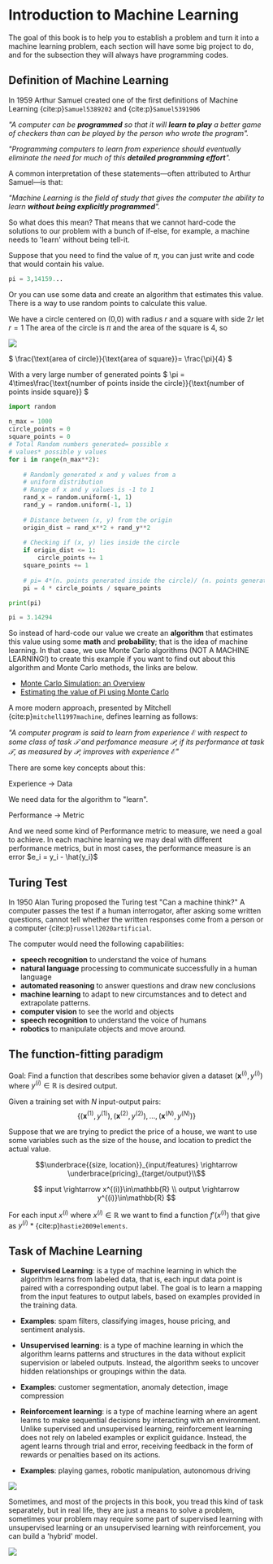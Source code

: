 # Introduction to Machine Learning

The goal of this book is to help you to establish a problem and turn it into a machine learning problem, each section will have some big project to do, and for the subsection they will always have programming codes.

## Definition of Machine Learning

In 1959 Arthur Samuel created one of the first definitions of Machine Learning {cite:p}`Samuel5389202` and {cite:p}`Samuel5391906`

*"A computer can be **programmed** so that it will **learn to play** a better game of checkers than can be played by the person who wrote the program".*

*"Programming computers to learn from experience should eventually eliminate the need for much of this **detailed programming effort**".*

A common interpretation of these statements—often attributed to Arthur Samuel—is that:

*"Machine Learning is the field of study that gives the computer the ability to learn **without being explicitly programmed**".*

So what does this mean? That means that we cannot hard-code the solutions to our problem with a bunch of if-else, for example, a machine needs to 'learn' without being tell-it. 

Suppose that you need to find the value of $\pi$, you can just write and code that would contain his value.

```python
pi = 3,14159...
```

Or you can use some data and create an algorithm that estimates this value. There is a way to use random points to calculate this value.

We have a circle centered on (0,0) with radius $r$ and a square with side $2r$ let $r=1$ The area of the circle is $\pi$ and the area of the square is 4, so

![](./01-basic-concepts/img/monte.png)

$ \frac{\text{area of circle}}{\text{area of square}}= \frac{\pi}{4} $

With a very large number of generated points
$ \pi = 4\times\frac{\text{number of points inside the circle}}{\text{number of points inside square}} $

```python
import random
 
n_max = 1000
circle_points = 0
square_points = 0
# Total Random numbers generated= possible x
# values* possible y values
for i in range(n_max**2):
 
    # Randomly generated x and y values from a
    # uniform distribution
    # Range of x and y values is -1 to 1
    rand_x = random.uniform(-1, 1)
    rand_y = random.uniform(-1, 1)
 
    # Distance between (x, y) from the origin
    origin_dist = rand_x**2 + rand_y**2
 
    # Checking if (x, y) lies inside the circle
    if origin_dist <= 1:
        circle_points += 1
    square_points += 1
 
    # pi= 4*(n. points generated inside the circle)/ (n. points generated inside the square)
    pi = 4 * circle_points / square_points

print(pi)
```

```python
pi = 3.14294
```

So instead of hard-code our value we create an **algorithm** that estimates this value using some **math** and **probability**; that is the idea of machine learning. In that case, we use Monte Carlo algorithms (NOT A MACHINE LEARNING!) to create this example if you want to find out about this algorithm and Monte Carlo methods, the links are below.

* [Monte Carlo Simulation: an Overview](https://www.sciencedirect.com/topics/economics-econometrics-and-finance/monte-carlo-simulation)
* [Estimating the value of Pi using Monte Carlo](https://www.geeksforgeeks.org/estimating-value-pi-using-monte-carlo/)


A more modern approach, presented by Mitchell {cite:p}`mitchell1997machine`, defines learning as follows:

*"A computer program is said to learn from experience $\mathcal{E}$ with respect to some class of task $\mathcal{T}$ and perfomance measure $\mathcal{P}$, if its performance at task $\mathcal{T}$, as measured by $\mathcal{P}$, improves with experience $\mathcal{E}$"*

There are some key concepts about this:

Experience ->  Data

We need data for the algorithm to "learn".

Performance -> Metric

And we need some kind of Performance metric to measure, we need a goal to achieve.
In each machine learning we may deal with different performance metrics, but in most cases, the performance measure is an error $e_i = y_i - \hat{y_i}$

## Turing Test
In 1950 Alan Turing proposed the Turing test "Can a machine think?"
A computer passes the test if a human interrogator, after asking some written questions, cannot tell whether the written responses come from a person or a computer {cite:p}`russell2020artificial`.

The computer would need the following capabilities:
* **speech recognition** to understand the voice of humans
* **natural language** processing to communicate successfully in a human language
* **automated reasoning** to answer questions and draw new conclusions
* **machine learning** to adapt to new circumstances and to detect and extrapolate patterns.
* **computer vision** to see the world and objects
* **speech recognition** to understand the voice of humans
* **robotics** to manipulate objects and move around.

## The function-fitting paradigm

Goal: Find a function that describes some behavior given a dataset $(\mathbf{x}^{(i)},y^{(i)})$ where $y^{(i)}\in\mathbb{R}$ is desired output.

Given a training set with $N$ input-output pairs:
$$\{(\mathbf{x}^{(1)},y^{(1)}),(\mathbf{x}^{(2)},y^{(2)}),...,(\mathbf{x}^{(N)},y^{(N)})\}$$

Suppose that we are trying to predict the price of a house, we want to use some variables such as the size of the house, and location to predict the actual value.

$$\underbrace{{size, location}}_{input/features} \rightarrow \underbrace{pricing}_{target/output}\\$$

$$
    input \rightarrow x^{(i)}\in\mathbb{R} \\
    output \rightarrow y^{(i)}\in\mathbb{R} 
$$


For each input $x^{(i)}$ where $x^{(i)}\in\mathbb{R}$ we want to find a function $f'(x^{(i)})$ that give as $y^{(i)}$ * {cite:p}`hastie2009elements`.

## Task of Machine Learning

* **Supervised Learning**: is a type of machine learning in which the algorithm learns from labeled data, that is, each input data point is paired with a corresponding output label. The goal is to learn a mapping from the input features to output labels, based on examples provided in the training data.

* **Examples**: spam filters, classifying images, house pricing, and sentiment analysis.

* **Unsupervised learning**: is a type of machine learning in which the algorithm learns patterns and structures in the data without explicit supervision or labeled outputs. Instead, the algorithm seeks to uncover hidden relationships or groupings within the data.

* **Examples**: customer segmentation, anomaly detection, image compression

* **Reinforcement learning**: is a type of machine learning where an agent learns to make sequential decisions by interacting with an environment. Unlike supervised and unsupervised learning, reinforcement learning does not rely on labeled examples or explicit guidance. Instead, the agent learns through trial and error, receiving feedback in the form of rewards or penalties based on its actions.

* **Examples**: playing games, robotic manipulation, autonomous driving 


![](./01-basic-concepts/img/super_intro.png)

Sometimes, and most of the projects in this book, you tread this kind of task separately, but in real life, they are just a means to solve a problem, sometimes your problem may require some part of supervised learning with unsupervised learning or an unsupervised learning with reinforcement, you can build a 'hybrid' model.

![](./01-basic-concepts/img/draw.png)